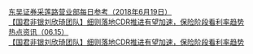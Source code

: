   
[东吴证券采莲路营业部每日参考（2018年6月19日）](http://www.dianyue.me/archives/762/8rzot4u3cngm6qnz/)  
[【国君非银刘欣琦团队】细则落地CDR推进有望加速，保险阶段看利率趋势](http://www.dianyue.me/archives/567/e0edzhif3a9lu66e/)  
[热点资讯（06.15）](http://www.dianyue.me/archives/215/7bgel1yzb90jknph/)  
[【国君非银刘欣琦团队】细则落地CDR推进有望加速，保险阶段看利率趋势](http://www.dianyue.me/archives/632/wda3n15t297r06em/)